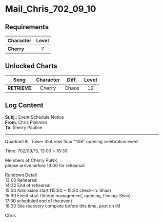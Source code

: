 # Mail_Chris_702_09_10
## Requirements
|Character |Level|
|----------|:---:|
|**Cherry**|  7  |

## Unlocked Charts
|    Song    |Character|Diff.|Level|
|------------|:-------:|:---:|:---:|
|**RETRIEVE**| Cherry  |Chaos| 12  |

## Log Content
**Subj.**: Event Schedule Notice<br>
**From**:  Chris Pinkman<br>
**To**:  Sherry Pauline
___
Quadrant III, Tower 054 new floor "108" opening celebration event

Time: 702/09/15, 13:00 ~ 16:30

Members of Cherry PuNK,<br>
please arrive before 13:00 for rehearsal

Rundown Detail<br>
13:00 Rehearsal<br>
14:30 End of rehearsal<br>
15:00 Admission start (15:00 ~ 15:20 check\-in: Shao)<br>
15:30 Event start (Venue management, opening, filming: Shao)<br>
17:30 scheduled end of the event<br>
18:30 Site recovery complete before this time, post on iM

Chris
